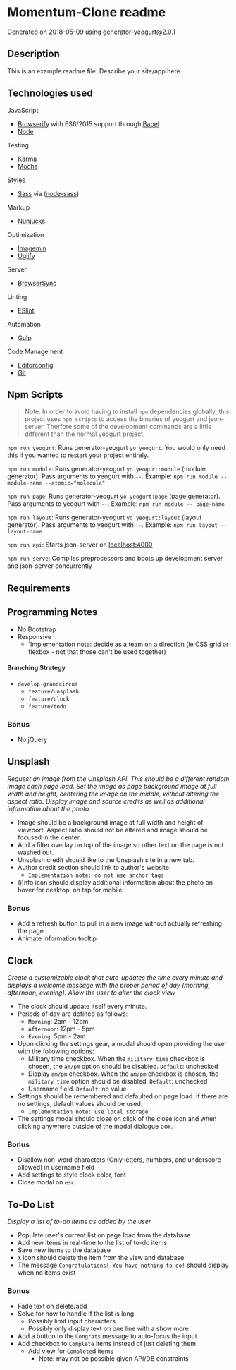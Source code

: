 # Momentum-Clone readme

Generated on 2018-05-09 using
[generator-yeogurt@2.0.1](https://github.com/larsonjj/generator-yeogurt)

## Description

This is an example readme file.
Describe your site/app here.

## Technologies used

JavaScript
- [Browserify](http://browserify.org/) with ES6/2015 support through [Babel](https://babeljs.io/)
- [Node](https://nodejs.org/)

Testing
- [Karma](http://karma-runner.github.io/0.13/index.html)
- [Mocha](http://mochajs.org/)

Styles
- [Sass](http://sass-lang.com/) via ([node-sass](https://github.com/sass/node-sass))

Markup
- [Nunjucks](https://mozilla.github.io/nunjucks/)

Optimization
- [Imagemin](https://github.com/imagemin/imagemin)
- [Uglify](https://github.com/mishoo/UglifyJS)

Server
- [BrowserSync](http://www.browsersync.io/)

Linting
- [ESlint](http://eslint.org/)

Automation
- [Gulp](http://gulpjs.com)

Code Management
- [Editorconfig](http://editorconfig.org/)
- [Git](https://git-scm.com/)


## Npm Scripts

> Note: In order to avoid having to install `npm` dependencies globally, this project uses `npm scripts` to access the binaries of yeogurt and json-server. Therfore some of the development commands are a little different than the normal yeogurt project.

`npm run yeogurt`: Runs generator-yeogurt `yo yeogurt`. You would only need this if you wanted to restart your project entirely.

`npm run module`: Runs generator-yeogurt `yo yeogurt:module` (module generator). Pass arguments to yeogurt with `--`. Example: `npm run module -- module-name --atomic="molecule"`

`npm run page`: Runs generator-yeogurt `yo yeogurt:page` (page generator). Pass arguments to yeogurt with `--`. Example: `npm run module -- page-name`

`npm run layout`: Runs generator-yeogurt `yo yeogurt:layout` (layout generator). Pass arguments to yeogurt with `--`. Example: `npm run layout -- layout-name`

`npm run api`: Starts json-server on [localhost:4000](localhost:4000)

`npm run serve`: Compiles preprocessors and boots up development server and json-server concurrently


## Requirements

## Programming Notes

- No Bootstrap
- Responsive
  - `Implementation note: decide as a team on a direction (ie CSS grid or flexbox - not that those can't be used together)

#### Branching Strategy

- `develop-grandcircus`
  - `feature/unsplash`
  - `feature/clock`
  - `feature/todo`

### Bonus

- No jQuery

## Unsplash

_Request an image from the Unsplash API.  This should be a different random image each page load. Set the image as page background image at full width and height, centering the image on the middle, without altering the aspect ratio. Display image and source credits as well as additional information about the photo._

- Image should be a background image at full width and height of viewport. Aspect ratio should not be altered and image should be focused in the center.
- Add a filter overlay on top of the image so other text on the page is not washed out.
- Unsplash credit should like to the Unsplash site in a new tab.
- Author credit section should link to author's website.
  - `Implementation note: do not use anchor tags`
- (i)nfo icon should display additional information about the photo on hover for desktop, on tap for mobile.

### Bonus

- Add a refresh button to pull in a new image without actually refreshing the page
- Animate information tooltip

## Clock

_Create a customizable clock that auto-updates the time every minute and displays a welcome message with the proper period of day (morning, afternoon, evening).  Allow the user to alter the clock view_

- The clock should update itself every minute.
- Periods of day are defined as follows:
  - `Morning`: 2am - 12pm
  - `Afternoon`: 12pm - 5pm
  - `Evening`: 5pm - 2am
- Upon clicking the settings gear, a modal should open providing the user with the following options:
  - Military time checkbox.  When the `military time` checkbox is chosen, the `am/pm` option should be disabled. `Default`: unchecked
  - Display `am/pm` checkbox.  When the `am/pm` checkbox is chosen, the `military time` option should be disabled. `Default`: unchecked
  - Username field. `Default`: no value
- Settings should be remembered and defaulted on page load.  If there are no settings, default values should be used.
  - `Implementation note: use local storage`
- The settings modal should close on click of the close icon and when clicking anywhere outside of the modal dialogue box.

### Bonus

- Disallow non-word characters (Only letters, numbers, and underscore allowed) in username field
- Add settings to style clock color, font
- Close modal on `esc`

## To-Do List

_Display a list of to-do items as added by the user_

- Populate user's current list on page load from the database
- Add new items in real-time to the list of to-do items
- Save new items to the database
- `X` icon should delete the item from the view and database
- The message `Congratulations! You have nothing to do!` should display when no items exist

### Bonus

- Fade text on delete/add
- Solve for how to handle if the list is long
  - Possibly limit input characters
  - Possibly only display text on one line with a show more
- Add a button to the `Congrats` message to auto-focus the input
- Add checkbox to `Complete` items instead of just deleting them
  - Add view for `Complete`d items
    - Note: may not be possible given API/DB constraints

